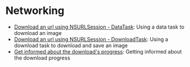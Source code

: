 # Networking

- [Download an url using NSURLSession - DataTask](#): Using a data task to download an image
- [Download an url using NSURLSession - DownloadTask](#): Using a download task to download and save an image
- [Get informed about the download's progress](#): Getting informed about the download progress
